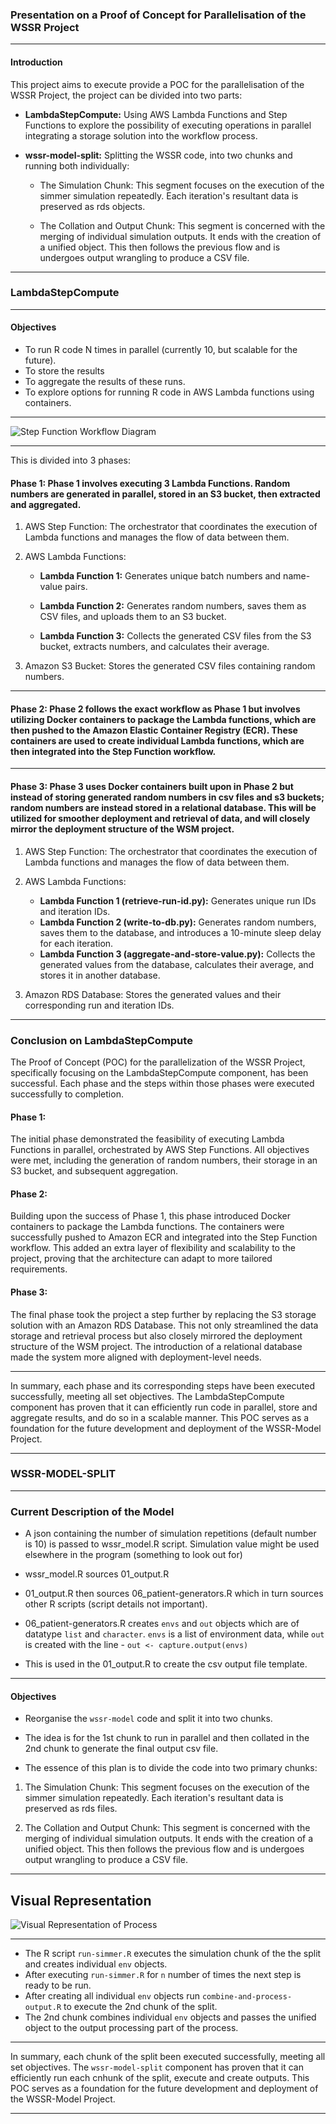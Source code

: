 ### Presentation on a Proof of Concept for Parallelisation of the WSSR Project

---

#### Introduction

This project aims to execute provide a POC for the parallelisation of the WSSR Project, the project can be divided into two parts:

- **LambdaStepCompute:** Using AWS Lambda Functions and Step Functions to explore the possibility of executing operations in parallel integrating a storage solution into the workflow process.
  
- **wssr-model-split:** Splitting the WSSR code, into two chunks and running both individually:
  - The Simulation Chunk: This segment focuses on the execution of the simmer simulation repeatedly. Each iteration's resultant data is preserved as rds objects.
  
  - The Collation and Output Chunk: This segment is concerned with the merging of individual simulation outputs. It ends with the creation of a unified object. This then follows the previous flow and is undergoes output wrangling to produce a CSV file.

---

### LambdaStepCompute

---

#### Objectives

- To run R code N times in parallel (currently 10, but scalable for the future).
- To store the results
- To aggregate the results of these runs.
- To explore options for running R code in AWS Lambda functions using containers.

---

![Step Function Workflow Diagram](https://github.com/eriiire/LambdaStepCompute/raw/b1a2c424f10074c581f7baeff8b9b9db553b70fe/phase2/stepfunction-workflow.png)

---

This is divided into 3 phases:

#### Phase 1: Phase 1 involves executing 3 Lambda Functions. Random numbers are generated in parallel, stored in an S3 bucket, then extracted and aggregated.

1. AWS Step Function: The orchestrator that coordinates the execution of Lambda functions and manages the flow of data between them. 

2. AWS Lambda Functions: 

   - **Lambda Function 1:** Generates unique batch numbers and name-value pairs. 

   - **Lambda Function 2:** Generates random numbers, saves them as CSV files, and uploads them to an S3 bucket. 

   - **Lambda Function 3:** Collects the generated CSV files from the S3 bucket, extracts numbers, and calculates their average. 

3. Amazon S3 Bucket: Stores the generated CSV files containing random numbers.

---

#### Phase 2: Phase 2 follows the exact workflow as Phase 1 but involves utilizing Docker containers to package the Lambda functions, which are then pushed to the Amazon Elastic Container Registry (ECR). These containers are used to create individual Lambda functions, which are then integrated into the Step Function workflow.

---

#### Phase 3: Phase 3 uses Docker containers built upon in Phase 2 but instead of storing generated random numbers in csv files and s3 buckets; random numbers are instead stored in a relational database. This will be utilized for smoother deployment and retrieval of data, and will closely mirror the deployment structure of the WSM project.

1. AWS Step Function: The orchestrator that coordinates the execution of Lambda functions and manages the flow of data between them.

2. AWS Lambda Functions:

   - **Lambda Function 1 (retrieve-run-id.py):** Generates unique run IDs and iteration IDs.
   - **Lambda Function 2 (write-to-db.py):** Generates random numbers, saves them to the database, and introduces a 10-minute sleep delay for each iteration.
   - **Lambda Function 3 (aggregate-and-store-value.py):** Collects the generated values from the database, calculates their average, and stores it in another database.

3. Amazon RDS Database: Stores the generated values and their corresponding run and iteration IDs.

---

### Conclusion on LambdaStepCompute

The Proof of Concept (POC) for the parallelization of the WSSR Project, specifically focusing on the LambdaStepCompute component, has been successful. Each phase and the steps within those phases were executed successfully to completion.

#### Phase 1: 
The initial phase demonstrated the feasibility of executing Lambda Functions in parallel, orchestrated by AWS Step Functions. All objectives were met, including the generation of random numbers, their storage in an S3 bucket, and subsequent aggregation.

#### Phase 2: 
Building upon the success of Phase 1, this phase introduced Docker containers to package the Lambda functions. The containers were successfully pushed to Amazon ECR and integrated into the Step Function workflow. This added an extra layer of flexibility and scalability to the project, proving that the architecture can adapt to more tailored requirements.

#### Phase 3: 
The final phase took the project a step further by replacing the S3 storage solution with an Amazon RDS Database. This not only streamlined the data storage and retrieval process but also closely mirrored the deployment structure of the WSM project. The introduction of a relational database made the system more aligned with deployment-level needs.

---

In summary, each phase and its corresponding steps have been executed successfully, meeting all set objectives. The LambdaStepCompute component has proven that it can efficiently run code in parallel, store and aggregate results, and do so in a scalable manner. This POC serves as a foundation for the future development and deployment of the WSSR-Model Project.

---
### WSSR-MODEL-SPLIT
---
### Current Description of the Model

- A json containing the number of simulation repetitions (default number is 10) is passed to wssr_model.R script. Simulation value might be used elsewhere in the program (something to look out for)

- wssr_model.R sources 01_output.R 

- 01_output.R then sources 06_patient-generators.R which in turn sources other R scripts (script details not important). 

- 06_patient-generators.R creates `envs` and `out` objects which are of datatype `list` and `character`. `envs` is a list of environment data, while `out` is created with the line - `out <- capture.output(envs)`

- This is used in the 01_output.R to create the csv output file template.

---
#### Objectives

- Reorganise the `wssr-model` code and split it into two chunks.
- The idea is for the 1st chunk to run in parallel and then collated in the 2nd chunk to generate the final output csv file.

- The essence of this plan is to divide the code into two primary chunks:

1. The Simulation Chunk: This segment focuses on the execution of the simmer simulation repeatedly. Each iteration's resultant data is preserved as rds files.

2. The Collation and Output Chunk: This segment is concerned with the merging of individual simulation outputs. It ends with the creation of a unified object. This then follows the previous flow and is undergoes output wrangling to produce a CSV file.
---
## Visual Representation

![Visual Representation of Process](wssr_r_parallel_refactor.drawio.svg)

---
- The R script `run-simmer.R` executes the simulation chunk of the the split and creates individual `env` objects.
- After executing `run-simmer.R` for `n` number of times the next step is ready to be run.
- After creating all individual `env` objects run `combine-and-process-output.R` to execute the 2nd chunk of the split.
- The 2nd chunk combines individual `env` objects and passes the unified object to the output processing part of the process.

---

In summary, each chunk of the split been executed successfully, meeting all set objectives. The `wssr-model-split` component has proven that it can efficiently run each cnhunk of the split, execute and create outputs. This POC serves as a foundation for the future development and deployment of the WSSR-Model Project.

---

